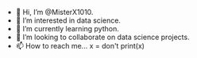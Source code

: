 - 👋 Hi, I’m @MisterX1010.
- 👀 I’m interested in data science.
- 🌱 I’m currently learning python.
- 💞️ I’m looking to collaborate on data science projects.
- 📫 How to reach me...
                    x = don't
                    print(x)

<!--- ### jk gregoryraphael5@gmail.com


MisterX1010/MisterX1010 is a ✨ special ✨ repository because its `README.md` (this file) appears on your GitHub profile.
You can click the Preview link to take a look at your changes.
--->
